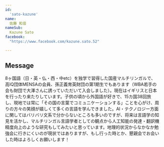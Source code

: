 ```yaml
---
id:
  'sato-kazune'
name:
  佐藤 和音
nameSub:
  Kazune Sato
facebook:
  "https://www.facebook.com/kazune.sato.52"

---
```



## Message
8ヶ国語（日・英・仏・西・中etc）を独学で習得した国産マルチリンガルで、高IQ団体MENSAの会員、孫正義育英財団の第1期生でもあります（WBA若手の会も財団で大澤さんに誘っていただいて入会しました）。現在はイギリスと日本を行ったり来たりしています。子供の頃から外国語が好きで、15カ国38回旅し、現地では常に「その国の言葉でコミュニケーションする」ことを心がけ、周りの方々の笑顔が嬉しくて多くの言語を学んできました。AI・テクノロジー方面に関してはバリバリ文系で分からないところも多いのですが、将来は言語学の知見を活かし、マルチリンガル言語学者としての観点から人工知能の発達・翻訳機精度向上のような研究もしてみたいと思っています。地理的状況からなかなか勉強会に行きにくいのが現状ではありますが、もし行った時とか、懇親会でお会いした時はよろしくお願いします！

